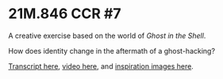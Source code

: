 # 21M.846 CCR #7

A creative exercise based on the world of _Ghost in the Shell_.

How does identity change in the aftermath of a ghost-hacking?

[Transcript here](https://github.com/peter-parque/ccr7/blob/main/transcript.txt), 
[video here](https://drive.google.com/file/d/150icA3YEeeTrekm4oAsWNDrMu9qX5ZZe/view?usp=sharing), and 
[inspiration images here](https://docs.google.com/presentation/d/1kLwAMP8RUDlEr9DsE7pcc6zoDK_LyZSsjpZ_M1Wepfg/edit?usp=sharing).
